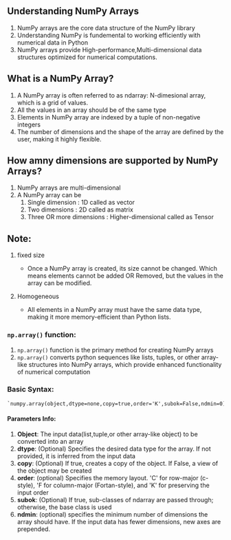 ## Understanding NumPy Arrays

1. NumPy arrays are the core data structure of the NumPy library
2. Understanding NumPy is fundemental to working efficiently with numerical data in Python
3. NumPy arrays provide High-performance,Multi-dimensional data structures optimized for numerical computations.

## What is a NumPy Array?

1. A NumPy array is often referred to as ndarray: N-dimesional array, which is a grid of values.
2. All the values in an array should be of the same type
3. Elements in NumPy array are indexed by a tuple of non-negative integers
4. The number of dimensions and the shape of the array are defined by the user, making it highly flexible.

## How amny dimensions are supported by NumPy Arrays?

1. NumPy arrays are multi-dimensional
2. A NumPy array can be
    1. Single dimension : 1D called as vector
    2. Two dimensions : 2D called as matrix
    3. Three OR more dimensions : Higher-dimensional called as Tensor

## Note:

1. fixed size
    - Once a NumPy array is created, its size cannot be changed. Which means elements cannot be added OR Removed, but the values in the array can be modified.

2. Homogeneous
    - All elements in a NumPy array must have the same data type, making it more memory-efficient than Python lists.

### `np.array()` function:

1. `np.array()` function is the primary method for creating NumPy arrays
2. `np.array()` converts python sequences like lists, tuples, or other array-like structures into NumPy arrays, which provide enhanced functionality of numerical computation

### Basic Syntax:

    `numpy.array(object,dtype=none,copy=true,order='K',subok=False,ndmin=0)`

#### Parameters Info:
1. **Object**: The input data(list,tuple,or other array-like object) to be converted into an array
2. **dtype**: (Optional) Specifies the desired data type for the array. If not provided, it is inferred from the input data
3. **copy**: (Optional) If true, creates a copy of the object. If False, a view of the object may be created
4. **order**: (optional) Specifies the memory layout. 'C' for row-major (c-style), 'F for column-major (Fortan-style), and 'K' for preserving the input order
5. **subok**: (Optional) If true, sub-classes of ndarray are passed through; otherwise, the base class is used
6. **ndmin**: (optional) specifies the minimum number of dimensions the array should have. If the input data has fewer dimensions, new axes are prepended.
